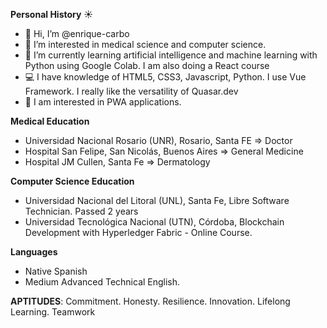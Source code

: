 **Personal History** :sunny:

- 👋 Hi, I’m @enrique-carbo
- 👀 I’m interested in medical science and computer science.
- 🌱 I’m currently learning artificial intelligence and machine learning with Python using Google Colab. I am also doing a React course
- :computer: I have knowledge of HTML5, CSS3, Javascript, Python. I use Vue Framework. I really like the versatility of Quasar.dev
- :iphone: I am interested in PWA applications.

**Medical Education**

- Universidad Nacional Rosario (UNR), Rosario, Santa FE => Doctor
- Hospital San Felipe, San Nicolás, Buenos Aires => General Medicine
- Hospital JM Cullen, Santa Fe => Dermatology

**Computer Science Education**

- Universidad Nacional del Litoral (UNL), Santa Fe, Libre Software Technician. Passed 2 years
- Universidad Tecnológica Nacional (UTN), Córdoba, Blockchain Development with Hyperledger Fabric - Online Course.

**Languages**

- Native Spanish
- Medium Advanced Technical English.

**APTITUDES**: Commitment. Honesty. Resilience. Innovation. Lifelong Learning. Teamwork



<!---
enrique-carbo/enrique-carbo is a ✨ special ✨ repository because its `README.md` (this file) appears on your GitHub profile.
You can click the Preview link to take a look at your changes.

Repo emojis https://www.webfx.com/tools/emoji-cheat-sheet/
--->
